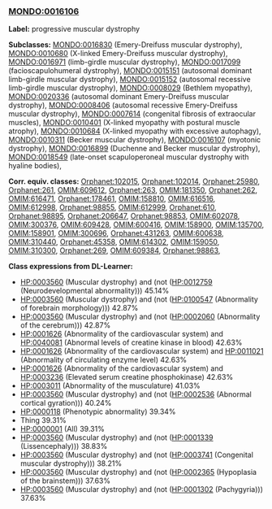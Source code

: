 
### [MONDO:0016106](http://purl.obolibrary.org/obo/MONDO_0016106)
**Label:** progressive muscular dystrophy

**Subclasses:** [MONDO:0016830](http://purl.obolibrary.org/obo/MONDO_0016830) (Emery-Dreifuss muscular dystrophy), [MONDO:0010680](http://purl.obolibrary.org/obo/MONDO_0010680) (X-linked Emery-Dreifuss muscular dystrophy), [MONDO:0016971](http://purl.obolibrary.org/obo/MONDO_0016971) (limb-girdle muscular dystrophy), [MONDO:0017099](http://purl.obolibrary.org/obo/MONDO_0017099) (facioscapulohumeral dystrophy), [MONDO:0015151](http://purl.obolibrary.org/obo/MONDO_0015151) (autosomal dominant limb-girdle muscular dystrophy), [MONDO:0015152](http://purl.obolibrary.org/obo/MONDO_0015152) (autosomal recessive limb-girdle muscular dystrophy), [MONDO:0008029](http://purl.obolibrary.org/obo/MONDO_0008029) (Bethlem myopathy), [MONDO:0020336](http://purl.obolibrary.org/obo/MONDO_0020336) (autosomal dominant Emery-Dreifuss muscular dystrophy), [MONDO:0008406](http://purl.obolibrary.org/obo/MONDO_0008406) (autosomal recessive Emery-Dreifuss muscular dystrophy), [MONDO:0007614](http://purl.obolibrary.org/obo/MONDO_0007614) (congenital fibrosis of extraocular muscles), [MONDO:0010401](http://purl.obolibrary.org/obo/MONDO_0010401) (X-linked myopathy with postural muscle atrophy), [MONDO:0010684](http://purl.obolibrary.org/obo/MONDO_0010684) (X-linked myopathy with excessive autophagy), [MONDO:0010311](http://purl.obolibrary.org/obo/MONDO_0010311) (Becker muscular dystrophy), [MONDO:0016107](http://purl.obolibrary.org/obo/MONDO_0016107) (myotonic dystrophy), [MONDO:0016899](http://purl.obolibrary.org/obo/MONDO_0016899) (Duchenne and Becker muscular dystrophy), [MONDO:0018549](http://purl.obolibrary.org/obo/MONDO_0018549) (late-onset scapuloperoneal muscular dystrophy with hyaline bodies), 

**Corr. equiv. classes:** [Orphanet:102015](http://www.orpha.net/ORDO/Orphanet_102015), [Orphanet:102014](http://www.orpha.net/ORDO/Orphanet_102014), [Orphanet:25980](http://www.orpha.net/ORDO/Orphanet_25980), [Orphanet:261](http://www.orpha.net/ORDO/Orphanet_261), [OMIM:609612](http://purl.obolibrary.org/obo/OMIM_609612), [Orphanet:263](http://www.orpha.net/ORDO/Orphanet_263), [OMIM:181350](http://purl.obolibrary.org/obo/OMIM_181350), [Orphanet:262](http://www.orpha.net/ORDO/Orphanet_262), [OMIM:616471](http://purl.obolibrary.org/obo/OMIM_616471), [Orphanet:178461](http://www.orpha.net/ORDO/Orphanet_178461), [OMIM:158810](http://purl.obolibrary.org/obo/OMIM_158810), [OMIM:616516](http://purl.obolibrary.org/obo/OMIM_616516), [OMIM:612998](http://purl.obolibrary.org/obo/OMIM_612998), [Orphanet:98855](http://www.orpha.net/ORDO/Orphanet_98855), [OMIM:612999](http://purl.obolibrary.org/obo/OMIM_612999), [Orphanet:610](http://www.orpha.net/ORDO/Orphanet_610), [Orphanet:98895](http://www.orpha.net/ORDO/Orphanet_98895), [Orphanet:206647](http://www.orpha.net/ORDO/Orphanet_206647), [Orphanet:98853](http://www.orpha.net/ORDO/Orphanet_98853), [OMIM:602078](http://purl.obolibrary.org/obo/OMIM_602078), [OMIM:300376](http://purl.obolibrary.org/obo/OMIM_300376), [OMIM:609428](http://purl.obolibrary.org/obo/OMIM_609428), [OMIM:600416](http://purl.obolibrary.org/obo/OMIM_600416), [OMIM:158900](http://purl.obolibrary.org/obo/OMIM_158900), [OMIM:135700](http://purl.obolibrary.org/obo/OMIM_135700), [OMIM:158901](http://purl.obolibrary.org/obo/OMIM_158901), [OMIM:300696](http://purl.obolibrary.org/obo/OMIM_300696), [Orphanet:431263](http://www.orpha.net/ORDO/Orphanet_431263), [OMIM:600638](http://purl.obolibrary.org/obo/OMIM_600638), [OMIM:310440](http://purl.obolibrary.org/obo/OMIM_310440), [Orphanet:45358](http://www.orpha.net/ORDO/Orphanet_45358), [OMIM:614302](http://purl.obolibrary.org/obo/OMIM_614302), [OMIM:159050](http://purl.obolibrary.org/obo/OMIM_159050), [OMIM:310300](http://purl.obolibrary.org/obo/OMIM_310300), [Orphanet:269](http://www.orpha.net/ORDO/Orphanet_269), [OMIM:609384](http://purl.obolibrary.org/obo/OMIM_609384), [Orphanet:98863](http://www.orpha.net/ORDO/Orphanet_98863), 

**Class expressions from DL-Learner:**

- [HP:0003560](http://purl.obolibrary.org/obo/HP_0003560) (Muscular dystrophy) and (not ([HP:0012759](http://purl.obolibrary.org/obo/HP_0012759) (Neurodevelopmental abnormality))) 45.14%
- [HP:0003560](http://purl.obolibrary.org/obo/HP_0003560) (Muscular dystrophy) and (not ([HP:0100547](http://purl.obolibrary.org/obo/HP_0100547) (Abnormality of forebrain morphology))) 42.87%
- [HP:0003560](http://purl.obolibrary.org/obo/HP_0003560) (Muscular dystrophy) and (not ([HP:0002060](http://purl.obolibrary.org/obo/HP_0002060) (Abnormality of the cerebrum))) 42.87%
- [HP:0001626](http://purl.obolibrary.org/obo/HP_0001626) (Abnormality of the cardiovascular system) and [HP:0040081](http://purl.obolibrary.org/obo/HP_0040081) (Abnormal levels of creatine kinase in blood) 42.63%
- [HP:0001626](http://purl.obolibrary.org/obo/HP_0001626) (Abnormality of the cardiovascular system) and [HP:0011021](http://purl.obolibrary.org/obo/HP_0011021) (Abnormality of circulating enzyme level) 42.63%
- [HP:0001626](http://purl.obolibrary.org/obo/HP_0001626) (Abnormality of the cardiovascular system) and [HP:0003236](http://purl.obolibrary.org/obo/HP_0003236) (Elevated serum creatine phosphokinase) 42.63%
- [HP:0003011](http://purl.obolibrary.org/obo/HP_0003011) (Abnormality of the musculature) 41.03%
- [HP:0003560](http://purl.obolibrary.org/obo/HP_0003560) (Muscular dystrophy) and (not ([HP:0002536](http://purl.obolibrary.org/obo/HP_0002536) (Abnormal cortical gyration))) 40.24%
- [HP:0000118](http://purl.obolibrary.org/obo/HP_0000118) (Phenotypic abnormality) 39.34%
- Thing 39.31%
- [HP:0000001](http://purl.obolibrary.org/obo/HP_0000001) (All) 39.31%
- [HP:0003560](http://purl.obolibrary.org/obo/HP_0003560) (Muscular dystrophy) and (not ([HP:0001339](http://purl.obolibrary.org/obo/HP_0001339) (Lissencephaly))) 38.83%
- [HP:0003560](http://purl.obolibrary.org/obo/HP_0003560) (Muscular dystrophy) and (not ([HP:0003741](http://purl.obolibrary.org/obo/HP_0003741) (Congenital muscular dystrophy))) 38.21%
- [HP:0003560](http://purl.obolibrary.org/obo/HP_0003560) (Muscular dystrophy) and (not ([HP:0002365](http://purl.obolibrary.org/obo/HP_0002365) (Hypoplasia of the brainstem))) 37.63%
- [HP:0003560](http://purl.obolibrary.org/obo/HP_0003560) (Muscular dystrophy) and (not ([HP:0001302](http://purl.obolibrary.org/obo/HP_0001302) (Pachygyria))) 37.63%


